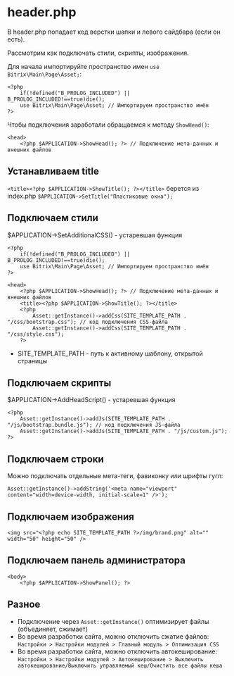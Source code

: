 # header.php
В header.php попадает код верстки шапки и левого сайдбара (если он есть).

Рассмотрим как подключать стили, скрипты, изображения.

Для начала импортируйте пространство имен `use Bitrix\Main\Page\Asset;`:

    <?php
        if(!defined("B_PROLOG_INCLUDED") || B_PROLOG_INCLUDED!==true)die();
        use Bitrix\Main\Page\Asset; // Импортируем пространство имён
    ?>

Чтобы подключения заработали обращаемся к методу `ShowHead()`:

    <head>
        <?php $APPLICATION->ShowHead(); ?> // Подключение мета-данных и внешних файлов

## Устанавливаем title
`<title><?php $APPLICATION->ShowTitle(); ?></title>` берется из index.php `$APPLICATION->SetTitle("Пластиковые окна");`

## Подключаем стили
$APPLICATION->SetAdditionalCSS() - устаревшая функция

    <?php
        if(!defined("B_PROLOG_INCLUDED") || B_PROLOG_INCLUDED!==true)die();
        use Bitrix\Main\Page\Asset; // Импортируем пространство имён
    ?>

    <head>
        <?php $APPLICATION->ShowHead(); ?> // Подключение мета-данных и внешних файлов
        <title><?php $APPLICATION->ShowTitle(); ?></title>
        <?php
            Asset::getInstance()->addCss(SITE_TEMPLATE_PATH . "/css/bootstrap.css"); // код подключения CSS-файла
            Asset::getInstance()->addCss(SITE_TEMPLATE_PATH . "/css/style.css"); 
        ?>

- SITE_TEMPLATE_PATH - путь к активному шаблону, открытой страницы

## Подключаем скрипты
$APPLICATION->AddHeadScript() - устаревшая функция

    <?php
        Asset::getInstance()->addJs(SITE_TEMPLATE_PATH . "/js/bootstrap.bundle.js"); // код подключения JS-файла
        Asset::getInstance()->addJs(SITE_TEMPLATE_PATH . "/js/custom.js");
    ?>

## Подключаем строки
Можно подключать отдельные мета-теги, фавиконку или шрифты гугл:

    Asset::getInstance()->addString('<meta name="viewport" content="width=device-width, initial-scale=1" />');

## Подключаем изображения

    <img src="<?php echo SITE_TEMPLATE_PATH ?>/img/brand.png" alt="" width="50" height="50" />

## Подключаем панель администратора

    <body>
        <?php $APPLICATION->ShowPanel(); ?>

## Разное
- Подключение через `Asset::getInstance()` оптимизирует файлы (объединяет, сжимает)
- Во время разработки сайта, можно отключить сжатие файлов: `Настройки > Настройки модулей > Главный модуль > Оптимизация CSS`
- Во время разработки сайта, можно отключить автокеширование: `Настройки > Настройки модулей > Автокеширование > Выключить автокеширование/Выключить управляемый кеш/Очистить все файлы кеша`